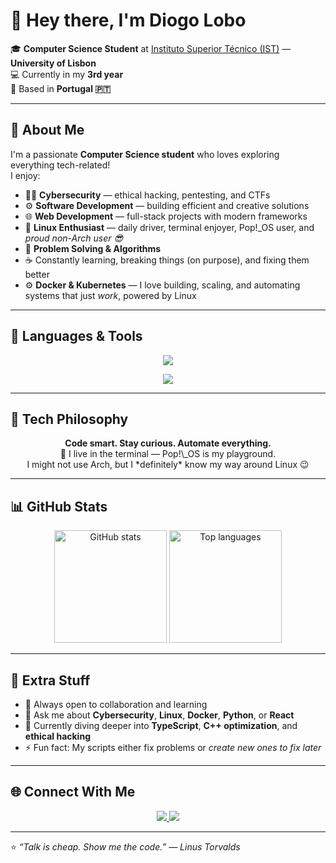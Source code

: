 # 👋 Hey there, I'm Diogo Lobo  

🎓 **Computer Science Student** at [Instituto Superior Técnico (IST)](https://tecnico.ulisboa.pt/en/) — **University of Lisbon**  
💻 Currently in my **3rd year**  
📍 Based in **Portugal 🇵🇹**  

---

## 🚀 About Me  

I'm a passionate **Computer Science student** who loves exploring everything tech-related!  
I enjoy:  
- 🧑‍💻 **Cybersecurity** — ethical hacking, pentesting, and CTFs  
- ⚙️ **Software Development** — building efficient and creative solutions  
- 🌐 **Web Development** — full-stack projects with modern frameworks  
- 🐧 **Linux Enthusiast** — daily driver, terminal enjoyer, Pop!\_OS user, and *proud non-Arch user 😎*  
- 🧠 **Problem Solving & Algorithms**  
- ☕ Constantly learning, breaking things (on purpose), and fixing them better
- ⚙️ **Docker & Kubernetes** — I love building, scaling, and automating systems that just *work*, powered by Linux
---

## 🧰 Languages & Tools  

<p align="center">
  <img src="https://skillicons.dev/icons?i=python,html,css,js,react,ts,c,cpp,java,bash,linux,vscode,docker,git,kubernetes,neovim,photoshop,windows,unity,cs" />
</p>

<p align="center">
  <a href="https://tryhackme.com/p/loboes" target="_blank">
    <img src="https://img.shields.io/badge/TryHackMe-%2312100E.svg?style=for-the-badge&logo=tryhackme&logoColor=white"/>
  </a>
</p>

---

## 🧠 Tech Philosophy  

<p align="center">
  <strong>Code smart. Stay curious. Automate everything.</strong><br>
  🐧 I live in the terminal — Pop!\_OS is my playground.<br>
  I might not use Arch, but I *definitely* know my way around Linux 😉
</p>

---

## 📊 GitHub Stats  

<p align="center">
  <img height="180em" src="https://github-readme-stats.vercel.app/api?username=Diogo1457&show_icons=true&theme=radical" alt="GitHub stats"/>
  <img height="180em" src="https://github-readme-stats.vercel.app/api/top-langs/?username=Diogo1457&layout=compact&theme=radical" alt="Top languages"/>
</p>

---

## 🌟 Extra Stuff  

- 🧩 Always open to collaboration and learning  
- 💬 Ask me about **Cybersecurity**, **Linux**, **Docker**, **Python**, or **React**  
- 🌱 Currently diving deeper into **TypeScript**, **C++ optimization**, and **ethical hacking**  
- ⚡ Fun fact: My scripts either fix problems or *create new ones to fix later*  

---

## 🌐 Connect With Me  

<p align="center">
  <a href="https://github.com/Diogo1457" target="_blank">
    <img src="https://img.shields.io/badge/GitHub-181717?style=for-the-badge&logo=github&logoColor=white"/>
  </a>
  <a href="https://tryhackme.com/p/loboes" target="_blank">
    <img src="https://img.shields.io/badge/TryHackMe-1E1E2A?style=for-the-badge&logo=tryhackme&logoColor=white"/>
  </a>
</p>

---

⭐️ *“Talk is cheap. Show me the code.” — Linus Torvalds*  
